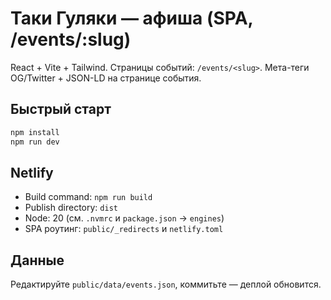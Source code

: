 # Таки Гуляки — афиша (SPA, /events/:slug)

React + Vite + Tailwind. Страницы событий: `/events/<slug>`. Мета-теги OG/Twitter + JSON-LD на странице события.

## Быстрый старт
```bash
npm install
npm run dev
```

## Netlify
- Build command: `npm run build`
- Publish directory: `dist`
- Node: 20 (см. `.nvmrc` и `package.json` → `engines`)
- SPA роутинг: `public/_redirects` и `netlify.toml`

## Данные
Редактируйте `public/data/events.json`, коммитьте — деплой обновится.
